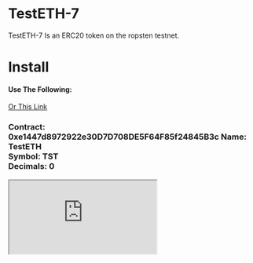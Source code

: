 # TestETH-7
TestETH-7 Is an ERC20 token on the ropsten testnet.
# Install
<h4>Use The Following:</h4>
<a href="https://vittominacori.github.io/watch-token/detail.html?address=0xe1447d8972922e30D7D708DE5F64F85f24845B3c&network=ropsten&logo=https://upload.wikimedia.org/wikipedia/commons/0/05/Ethereum_logo_2014.svg" target="_blank">Or This Link</a>
<h3>Contract: 0xe1447d8972922e30D7D708DE5F64F85f24845B3c
Name: TestETH
  <br>
Symbol: TST
  <br>
Decimals: 0
  <br>
</h3>
<iframe src="https://vittominacori.github.io/watch-token/detail.html?address=0xe1447d8972922e30D7D708DE5F64F85f24845B3c&network=ropsten&logo=https://upload.wikimedia.org/wikipedia/commons/0/05/Ethereum_logo_2014.svg&embedded=1"></iframe>
